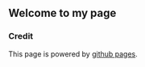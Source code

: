 ## Welcome to my page

### Credit

This page is powered by [github pages](https://docs.github.com/categories/github-pages-basics/). 
